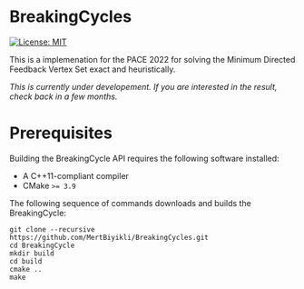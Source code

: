 # BreakingCycles

[![License: MIT](https://img.shields.io/badge/License-MIT-yellow.svg)](https://opensource.org/licenses/MIT)

This is a implemenation for the PACE 2022 for solving the Minimum Directed Feedback Vertex Set exact and heuristically.

*This is currently under developement. If you are interested in the result, check back in a few months.*

# Prerequisites

Building the BreakingCycle API requires the following software installed:

* A C++11-compliant compiler
* CMake `>= 3.9`

The following sequence of commands downloads and builds the BreakingCycle:

```
git clone --recursive https://github.com/MertBiyikli/BreakingCycles.git
cd BreakingCycle
mkdir build
cd build
cmake ..
make
```